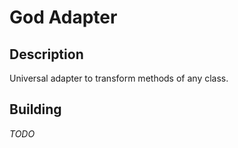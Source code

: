 # God Adapter

## Description

Universal adapter to transform methods of any class.

## Building

*TODO*

